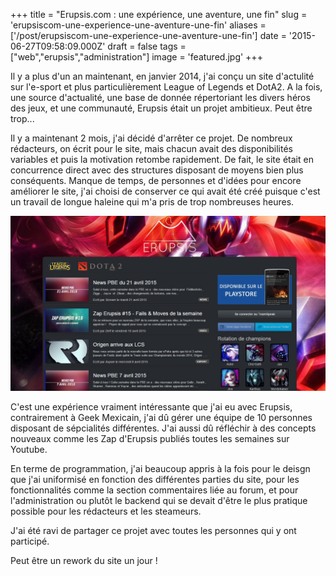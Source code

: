 +++
title = "Erupsis.com : une expérience, une aventure, une fin"
slug = 'erupsiscom-une-experience-une-aventure-une-fin'
aliases = ['/post/erupsiscom-une-experience-une-aventure-une-fin']
date = '2015-06-27T09:58:09.000Z'
draft = false
tags = ["web","erupsis","administration"]
image = 'featured.jpg'
+++

Il y a plus d'un an maintenant, en janvier 2014, j'ai conçu un site d'actulité sur l'e-sport et plus particulièrement League of Legends et DotA2. A la fois, une source d'actualité, une base de donnée répertoriant les divers héros des jeux, et une communauté, Erupsis était un projet ambitieux. Peut être trop...

Il y a maintenant 2 mois, j'ai décidé d'arrêter ce projet. De nombreux rédacteurs, on écrit pour le site, mais chacun avait des disponibilités variables et puis la motivation retombe rapidement. De fait, le site était en concurrence direct avec des structures disposant de moyens bien plus conséquents. Manque de temps, de personnes et d'idées pour encore améliorer le site, j'ai choisi de conserver ce qui avait été créé puisque c'est un travail de longue haleine qui m'a pris de trop nombreuses heures.

![](erupsis%20home.jpg)

C'est une expérience vraiment intéressante que j'ai eu avec Erupsis, contrairement à Geek Mexicain, j'ai dû gérer une équipe de 10 personnes disposant de sépcialités différentes. J'ai aussi dû réfléchir à des concepts nouveaux comme les Zap d'Erupsis publiés toutes les semaines sur Youtube.

En terme de programmation, j'ai beaucoup appris à la fois pour le deisgn que j'ai uniformisé en fonction des différentes parties du site, pour les fonctionnalités comme la section commentaires liée au forum, et pour l'administration ou plutôt le backend qui se devait d'être le plus pratique possible pour les rédacteurs et les steameurs.

J'ai été ravi de partager ce projet avec toutes les personnes qui y ont participé. 

Peut être un rework du site un jour !
